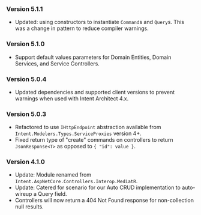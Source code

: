 ### Version 5.1.1

- Updated: using constructors to instantiate `Command`s and `Query`s. This was a change in pattern to reduce compiler warnings.

### Version 5.1.0

- Support default values parameters for Domain Entities, Domain Services, and Service Controllers.

### Version 5.0.4

- Updated dependencies and supported client versions to prevent warnings when used with Intent Architect 4.x.

### Version 5.0.3

- Refactored to use `IHttpEndpoint` abstraction available from `Intent.Modelers.Types.ServiceProxies` version 4+.
- Fixed return type of "create" commands on controllers to return `JsonResponse<T>` as opposed to `{ "id": value }`.

### Version 4.1.0

- Update: Module renamed from `Intent.AspNetCore.Controllers.Interop.MediatR`.
- Update: Catered for scenario for our Auto CRUD implementation to auto-wireup a Query field.
- Controllers will now return a 404 Not Found response for non-collection null results.
